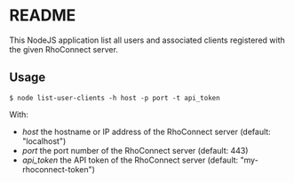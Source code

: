 README
======

This NodeJS application list all users and associated clients registered with the given RhoConnect server.

Usage
-----

    $ node list-user-clients -h host -p port -t api_token

With:

* *host* the hostname or IP address of the RhoConnect server (default: "localhost")
* *port* the port number of the RhoConnect server (default: 443)
* *api_token* the API token of the RhoConnect server (default: "my-rhoconnect-token")

